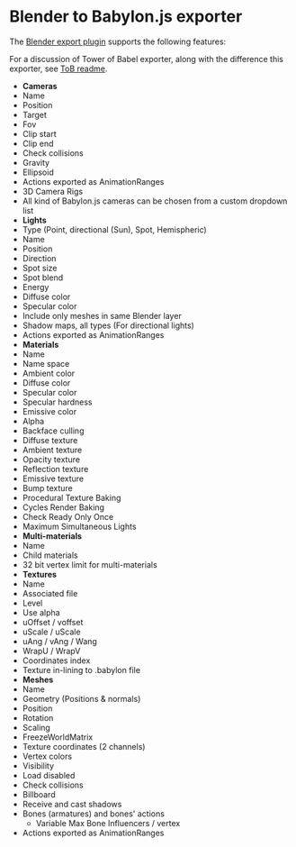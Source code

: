 Blender to Babylon.js exporter
==============================

The [Blender export plugin](http://blogs.msdn.com/b/eternalcoding/archive/2013/06/28/babylon-js-how-to-load-a-babylon-file-produced-with-blender.aspx) supports the following features:

For a discussion of Tower of Babel exporter, along with the difference this exporter, see [ToB readme](https://github.com/BabylonJS/Extensions/tree/master/QueuedInterpolation/Blender).

* **Cameras**
 * Name
 * Position
 * Target
 * Fov
 * Clip start
 * Clip end
 * Check collisions
 * Gravity
 * Ellipsoid
 * Actions exported as AnimationRanges
 * 3D Camera Rigs
 * All kind of Babylon.js cameras can be chosen from a custom dropdown list
* **Lights**
 * Type (Point, directional (Sun), Spot, Hemispheric)
 * Name
 * Position
 * Direction
 * Spot size
 * Spot blend 
 * Energy
 * Diffuse color
 * Specular color
 * Include only meshes in same Blender layer
 * Shadow maps, all types (For directional lights)
 * Actions exported as AnimationRanges
* **Materials**
 * Name
 * Name space
 * Ambient color
 * Diffuse color
 * Specular color
 * Specular hardness
 * Emissive color
 * Alpha
 * Backface culling
 * Diffuse texture
 * Ambient texture
 * Opacity texture
 * Reflection texture
 * Emissive texture
 * Bump texture
 * Procedural Texture Baking
 * Cycles Render Baking
 * Check Ready Only Once
 * Maximum Simultaneous Lights
* **Multi-materials**
 * Name
 * Child materials
 * 32 bit vertex limit for multi-materials
* **Textures**
 * Name
 * Associated file
 * Level
 * Use alpha
 * uOffset / voffset
 * uScale / uScale
 * uAng / vAng / Wang
 * WrapU / WrapV
 * Coordinates index
 * Texture in-lining to .babylon file
* **Meshes**
 * Name
 * Geometry (Positions & normals)
 * Position
 * Rotation
 * Scaling
 * FreezeWorldMatrix
 * Texture coordinates (2 channels)
 * Vertex colors
 * Visibility
 * Load disabled
 * Check collisions
 * Billboard
 * Receive and cast shadows
 * Bones (armatures) and bones' actions
 	* Variable Max Bone Influencers / vertex
 * Actions exported as AnimationRanges





